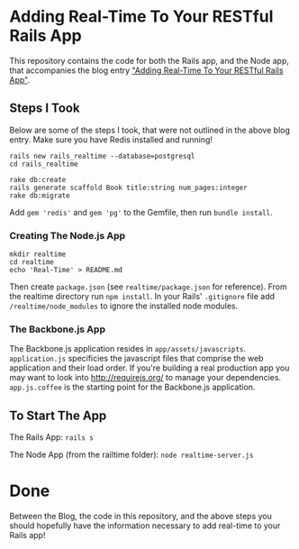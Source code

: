 # Adding Real-Time To Your RESTful Rails App

This repository contains the code for both the Rails app, and the Node app, that accompanies the blog entry ["Adding Real-Time To Your RESTful Rails App"](http://liamkaufman.com/blog/2013/02/27/adding-real-time-to-a-restful-rails-app/).

## Steps I Took

Below are some of the steps I took, that were not outlined in the above blog entry. Make sure you have Redis installed and running!

```
rails new rails_realtime --database=postgresql
cd rails_realtime

rake db:create
rails generate scaffold Book title:string num_pages:integer
rake db:migrate
```

Add ```gem 'redis'``` and ```gem 'pg'``` to the Gemfile, then run ```bundle install```.

### Creating The Node.js App

```
mkdir realtime
cd realtime
echo 'Real-Time' > README.md
```

Then create ```package.json``` (see ```realtime/package.json``` for reference). From the realtime directory run ```npm install```. In your Rails' ```.gitignore``` file add ```/realtime/node_modules``` to ignore the installed node modules.

### The Backbone.js App

The Backbone.js application resides in ```app/assets/javascripts```. ```application.js``` specificies the javascript files that comprise the web application and their load order. If you're building a real production app you may want to look into http://requirejs.org/ to manage your dependencies. ```app.js.coffee``` is the starting point for the Backbone.js application.

## To Start The App

The Rails App: ```rails s```

The Node App (from the railtime folder): ```node realtime-server.js```


# Done

Between the Blog, the code in this repository, and the above steps you should hopefully have the information necessary to add real-time to your Rails app!